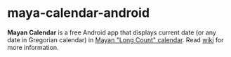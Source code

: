 # maya-calendar-android
**Mayan Calendar** is a free Android app that displays current date (or any date in Gregorian calendar) in [Mayan "Long Count" calendar](http://en.wikipedia.org/wiki/Mesoamerican_Long_Count_calendar). Read [wiki](https://github.com/andymalakov/maya-calendar-android/wiki/) for more information.
